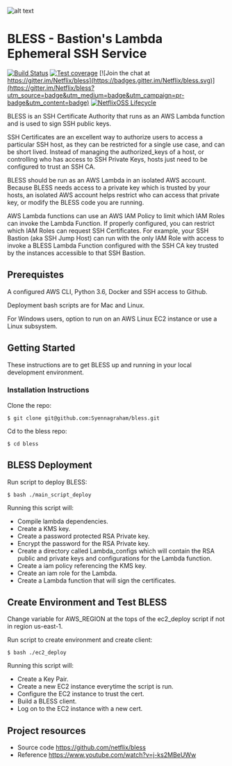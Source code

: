 ![alt text](bless_logo.png "BLESS")
# BLESS - Bastion's Lambda Ephemeral SSH Service
[![Build Status](https://travis-ci.org/Netflix/bless.svg?branch=master)](https://travis-ci.org/Netflix/bless) [![Test coverage](https://coveralls.io/repos/github/Netflix/bless/badge.svg?branch=master)](https://coveralls.io/github/Netflix/bless) [![Join the chat at https://gitter.im/Netflix/bless](https://badges.gitter.im/Netflix/bless.svg)](https://gitter.im/Netflix/bless?utm_source=badge&utm_medium=badge&utm_campaign=pr-badge&utm_content=badge) [![NetflixOSS Lifecycle](https://img.shields.io/osslifecycle/Netflix/bless.svg)]()

BLESS is an SSH Certificate Authority that runs as an AWS Lambda function and is used to sign SSH
public keys.

SSH Certificates are an excellent way to authorize users to access a particular SSH host,
as they can be restricted for a single use case, and can be short lived.  Instead of managing the
authorized_keys of a host, or controlling who has access to SSH Private Keys, hosts just
need to be configured to trust an SSH CA.

BLESS should be run as an AWS Lambda in an isolated AWS account.  Because BLESS needs access to a
private key which is trusted by your hosts, an isolated AWS account helps restrict who can access
that private key, or modify the BLESS code you are running.

AWS Lambda functions can use an AWS IAM Policy to limit which IAM Roles can invoke the Lambda
Function.  If properly configured, you can restrict which IAM Roles can request SSH Certificates.
For example, your SSH Bastion (aka SSH Jump Host) can run with the only IAM Role with access to
invoke a BLESS Lambda Function configured with the SSH CA key trusted by the instances accessible
to that SSH Bastion.
## Prerequistes 
A configured AWS CLI, Python 3.6, Docker and SSH access to Github.

Deployment bash scripts are for Mac and Linux.

For Windows users, option to run on an AWS Linux EC2 instance or use a Linux subsystem.

## Getting Started
These instructions are to get BLESS up and running in your local development environment.

### Installation Instructions
Clone the repo:

    $ git clone git@github.com:Syennagraham/bless.git

Cd to the bless repo:

    $ cd bless
    
## BLESS Deployment 
Run script to deploy BLESS:

    $ bash ./main_script_deploy

Running this script will:

- Compile lambda dependencies.
- Create a KMS key.
- Create a password protected RSA Private key.
- Encrypt the password for the RSA Private key.
- Create a directory called Lambda_configs which will contain the RSA public and private keys and configurations for the       Lambda function.
- Create a iam policy referencing the KMS key.
- Create an iam role for the Lambda.
- Create a Lambda function that will sign the certificates.

## Create Environment and Test BLESS
Change variable for AWS_REGION at the tops of the ec2_deploy script if not in region us-east-1.

Run script to create environment and create client:

    $ bash ./ec2_deploy
    
Running this script will:

- Create a Key Pair.
- Create a new EC2 instance everytime the script is run.
- Configure the EC2 instance to trust the cert.
- Build a BLESS client.
- Log on to the EC2 instance with a new cert.


## Project resources
- Source code <https://github.com/netflix/bless>
- Reference <https://www.youtube.com/watch?v=j-ks2MBeUWw>
